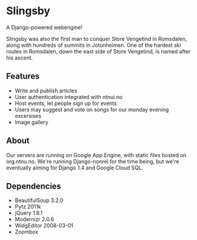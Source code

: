 Slingsby
========

A Django-powered webengine!

Slingsby was also the first man to conquer Store Vengetind in Romsdalen, along with hundreds of summits
in Jotunheimen. One of the  hardest ski routes in Romsdalen, down the east side of Store Vengetind, is
named after his ascent.

Features
--------

* Write and publish articles
* User authentication integrated with ntnui.no
* Host events, let people sign up for events
* Users may suggest and vote on songs for our monday evening excersises
* Image gallery

About
-----

Our servers are running on Google App Engine, with static files hosted on org.ntnu.no. We're running
Django-nonrel for the time being, but we're eventually aiming for Django 1.4 and Google Cloud SQL.

Dependencies
------------

* BeautifulSoup 3.2.0
* Pytz 2011k
* jQuery 1.8.1
* Modernizr 2.0.6
* WidgEditor 2008-03-01
* Zoombox